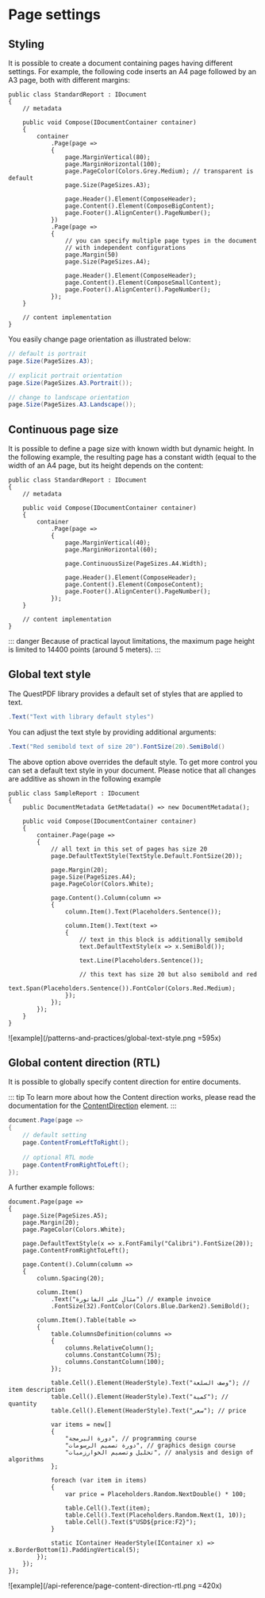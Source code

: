 # Page settings

## Styling

It is possible to create a document containing pages having different settings. For example, the following code inserts an A4 page followed by an A3 page, both with different margins:

```c#{10-13,21-24}
public class StandardReport : IDocument
{
    // metadata

    public void Compose(IDocumentContainer container)
    {
        container
            .Page(page =>
            {
                page.MarginVertical(80);
                page.MarginHorizontal(100);
                page.PageColor(Colors.Grey.Medium); // transparent is default
                page.Size(PageSizes.A3);
                    
                page.Header().Element(ComposeHeader);
                page.Content().Element(ComposeBigContent);
                page.Footer().AlignCenter().PageNumber();
            })
            .Page(page =>
            {
                // you can specify multiple page types in the document
                // with independent configurations
                page.Margin(50)
                page.Size(PageSizes.A4);
                    
                page.Header().Element(ComposeHeader);
                page.Content().Element(ComposeSmallContent);
                page.Footer().AlignCenter().PageNumber();
            });
    }

    // content implementation
}
```

You easily change page orientation as illustrated below:

```c#
// default is portrait
page.Size(PageSizes.A3);

// explicit portrait orientation
page.Size(PageSizes.A3.Portrait());

// change to landscape orientation
page.Size(PageSizes.A3.Landscape());
```

## Continuous page size

It is possible to define a page size with known width but dynamic height. In the following example, the resulting page has a constant width (equal to the width of an A4 page, but its height depends on the content:

```c#{13}
public class StandardReport : IDocument
{
    // metadata

    public void Compose(IDocumentContainer container)
    {
        container
            .Page(page =>
            {
                page.MarginVertical(40);
                page.MarginHorizontal(60);
                
                page.ContinuousSize(PageSizes.A4.Width);
                    
                page.Header().Element(ComposeHeader);
                page.Content().Element(ComposeContent);
                page.Footer().AlignCenter().PageNumber();
            });
    }

    // content implementation
}
```

::: danger
Because of practical layout limitations, the maximum page height is limited to 14400 points (around 5 meters).
:::

## Global text style

The QuestPDF library provides a default set of styles that are applied to text.

```c#
.Text("Text with library default styles")
```

You can adjust the text style by providing additional arguments:

```c#
.Text("Red semibold text of size 20").FontSize(20).SemiBold()
```

The above option above overrides the default style. To get more control you can set a default text style in your document. Please notice that all changes are additive as shown in the following example

```c#{9-10,22-23,27-28}
public class SampleReport : IDocument
{
    public DocumentMetadata GetMetadata() => new DocumentMetadata();

    public void Compose(IDocumentContainer container)
    {
        container.Page(page =>
        {
            // all text in this set of pages has size 20
            page.DefaultTextStyle(TextStyle.Default.FontSize(20));
            
            page.Margin(20);
            page.Size(PageSizes.A4);
            page.PageColor(Colors.White);

            page.Content().Column(column =>
            {
                column.Item().Text(Placeholders.Sentence());
                
                column.Item().Text(text =>
                {
                    // text in this block is additionally semibold
                    text.DefaultTextStyle(x => x.SemiBold());

                    text.Line(Placeholders.Sentence());
                    
                    // this text has size 20 but also semibold and red
                    text.Span(Placeholders.Sentence()).FontColor(Colors.Red.Medium);
                });
            });
        });
    }
}
```

![example](/patterns-and-practices/global-text-style.png =595x)

## Global content direction (RTL)

It is possible to globally specify content direction for entire documents.

::: tip
To learn more about how the Content direction works, please read the documentation for the [ContentDirection](/api-reference/content-direction) element.
:::

```c#
document.Page(page =>
{
    // default setting
    page.ContentFromLeftToRight();
    
    // optional RTL mode
    page.ContentFromRightToLeft();
});
```

A further example follows:

```c#{8}
document.Page(page =>
{
    page.Size(PageSizes.A5);
    page.Margin(20);
    page.PageColor(Colors.White);
    
    page.DefaultTextStyle(x => x.FontFamily("Calibri").FontSize(20));
    page.ContentFromRightToLeft();
    
    page.Content().Column(column =>
    {
        column.Spacing(20);

        column.Item()
            .Text("مثال على الفاتورة") // example invoice
            .FontSize(32).FontColor(Colors.Blue.Darken2).SemiBold();
        
        column.Item().Table(table =>
        {
            table.ColumnsDefinition(columns =>
            {
                columns.RelativeColumn();
                columns.ConstantColumn(75);
                columns.ConstantColumn(100);
            });

            table.Cell().Element(HeaderStyle).Text("وصف السلعة"); // item description
            table.Cell().Element(HeaderStyle).Text("كمية"); // quantity
            table.Cell().Element(HeaderStyle).Text("سعر"); // price

            var items = new[]
            {
                "دورة البرمجة", // programming course
                "دورة تصميم الرسومات", // graphics design course
                "تحليل وتصميم الخوارزميات", // analysis and design of algorithms
            };
            
            foreach (var item in items)
            {
                var price = Placeholders.Random.NextDouble() * 100;
                                    
                table.Cell().Text(item);
                table.Cell().Text(Placeholders.Random.Next(1, 10));
                table.Cell().Text($"USD${price:F2}");
            }

            static IContainer HeaderStyle(IContainer x) => x.BorderBottom(1).PaddingVertical(5);
        });
    });
});
```

![example](/api-reference/page-content-direction-rtl.png =420x)
